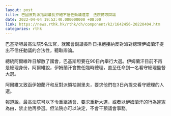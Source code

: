 ```yaml
---
layout: post
title: 巴國反對派指副議長拒絕不信任動議違憲　法院聽取辯論
date: 2022-04-04 19:52:40.000000000 +08:00
link: https://news.rthk.hk/rthk/ch/component/k2/1642456-20220404.htm
categories: rthk
---
```


巴基斯坦最高法院5名法官，就國會副議長昨日拒絕接納反對派對總理伊姆蘭汗提出不信任動議的合法性，聽取辯論。

總統阿爾維昨日解散了國會，巴基斯坦要在90日內舉行大選。伊姆蘭汗目前不再是總理身份，阿爾維說，伊姆蘭汗會擔任臨時總理，直至任命到一名看守總理監督大選。

阿爾維又致函伊姆蘭汗和反對派領袖謝里夫，要求他們在3日內提交看守總理的人選。

報道說，最高法院可以下令重組議會、要求重新大選，或者以伊姆蘭汗的行為違憲為由，禁止他再參選。但法院亦可以決定，不會干預議會事務。
